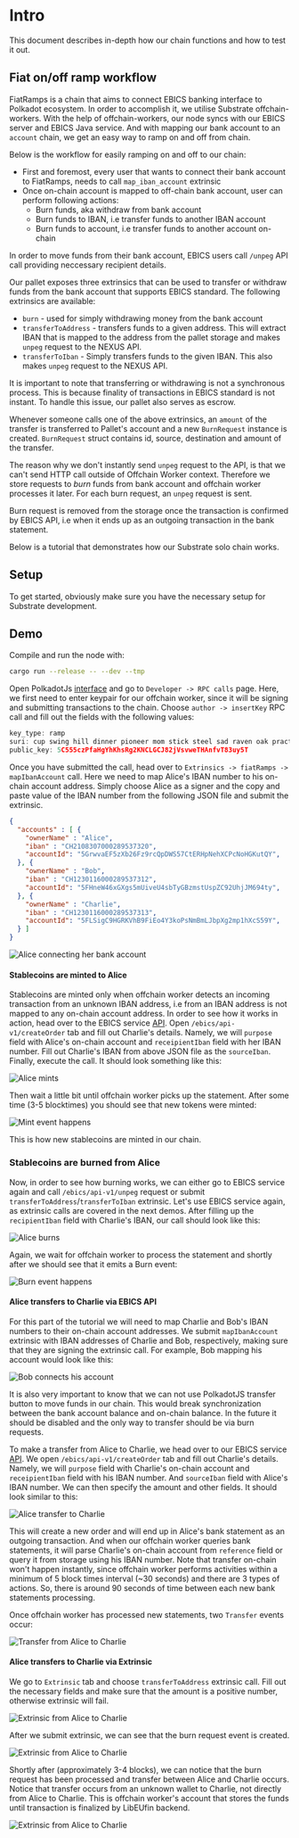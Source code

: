 # Intro

This document describes in-depth how our chain functions and how to test it out.

## Fiat on/off ramp workflow

FiatRamps is a chain that aims to connect EBICS banking interface to Polkadot ecosystem. In order to accomplish it, we utilise Substrate offchain-workers. With the help of offchain-workers, our node syncs with our EBICS server and EBICS Java service. And with mapping our bank account to an `account` chain, we get an easy way to ramp on and off from chain.

Below is the workflow for easily ramping on and off to our chain:

- First and foremost, every user that wants to connect their bank account to FiatRamps, needs to call `map_iban_account` extrinsic
- Once on-chain account is mapped to off-chain bank account, user can perform following actions:
  - Burn funds, aka withdraw from bank account
  - Burn funds to IBAN, i.e transfer funds to another IBAN account
  - Burn funds to account, i.e transfer funds to another account on-chain

In order to move funds from their bank account, EBICS users call `/unpeg` API call providing neccessary recipient details.

Our pallet exposes three extrinsics that can be used to transfer or withdraw funds from the bank account that supports EBICS standard. The following extrinsics are available:

- `burn` - used for simply withdrawing money from the bank account  
- `transferToAddress` - transfers funds to a given address. This will extract IBAN that is mapped to the address from the pallet storage and makes `unpeg` request to the NEXUS API.  
- `transferToIban` - Simply transfers funds to the given IBAN. This also makes `unpeg` request to the NEXUS API.

It is important to note that transferring or withdrawing is not a synchronous process. This is because finality of transactions in EBICS standard is not instant. To handle this issue, our pallet also serves as escrow.

Whenever someone calls one of the above extrinsics, an `amount` of the transfer is transferred to Pallet's account and a new `BurnRequest` instance is created. `BurnRequest` struct contains id, source, destination and amount of the transfer.

The reason why we don't instantly send `unpeg` request to the API, is that we can't send HTTP call outside of Offchain Worker context. Therefore we store requests to *burn* funds from bank account and offchain worker processes it later. For each burn request, an `unpeg` request is sent.

Burn request is removed from the storage once the transaction is confirmed by EBICS API, i.e when it ends up as an outgoing transaction in the bank statement.

Below is a tutorial that demonstrates how our Substrate solo chain works.

## Setup

To get started, obviously make sure you have the necessary setup for Substrate development.

## Demo

Compile and run the node with:

```bash
cargo run --release -- --dev --tmp
```

Open PolkadotJs [interface](https://polkadot.js.org/apps/?rpc=ws%3A%2F%2F127.0.0.1%3A9944#/explorer) and go to `Developer -> RPC calls` page. Here, we first need to enter keypair for our offchain worker, since it will be signing and submitting transactions to the chain. Choose `author -> insertKey` RPC call and fill out the fields with the following values:

```js
key_type: ramp
suri: cup swing hill dinner pioneer mom stick steel sad raven oak practice
public_key: 5C555czPfaHgYhKhsRg2KNCLGCJ82jVsvweTHAnfvT83uy5T
```

Once you have submitted the call, head over to `Extrinsics -> fiatRamps -> mapIbanAccount` call. Here we need to map Alice's IBAN number to his on-chain account address. Simply choose Alice as a signer and the  copy and paste value of the IBAN number from the following JSON file and submit the extrinsic.

```json
{
  "accounts" : [ {
    "ownerName" : "Alice",
    "iban" : "CH2108307000289537320",
    "accountId": "5GrwvaEF5zXb26Fz9rcQpDWS57CtERHpNehXCPcNoHGKutQY",
  }, {
    "ownerName" : "Bob",
    "iban" : "CH1230116000289537312",
    "accountId": "5FHneW46xGXgs5mUiveU4sbTyGBzmstUspZC92UhjJM694ty",
  }, {
    "ownerName" : "Charlie",
    "iban" : "CH1230116000289537313",
    "accountId": "5FLSigC9HGRKVhB9FiEo4Y3koPsNmBmLJbpXg2mp1hXcS59Y",
  } ]
}
```

![Alice connecting her bank account](/assets/alice-map-account.png)

#### Stablecoins are minted to Alice

Stablecoins are minted only when offchain worker detects an incoming transaction from an unknown IBAN address, i.e from an IBAN address is not mapped to any on-chain account address. In order to see how it works in action, head over to the EBICS service [API](http://w.e36.io:8093/ebics/swagger-ui/?url=/ebics/v2/api-docs/#/). Open `/ebics/api-v1/createOrder` tab and fill out Charlie's details. Namely, we will `purpose` field with Alice's on-chain account and `receipientIban` field with her IBAN number. Fill out Charlie's IBAN from above JSON file as the `sourceIban`. Finally, execute the call. It should look something like this:

![Alice mints](/assets/ebics-minting.png)

Then wait a little bit until offchain worker picks up the statement. After some time (3-5 blocktimes) you should see that new tokens were minted:

![Mint event happens](/assets/ocw-minting.png)

This is how new stablecoins are minted in our chain.

### Stablecoins are burned from Alice

Now, in order to see how burning works, we can either go to EBICS service again and call `/ebics/api-v1/unpeg` request or submit `transferToAddress`/`transferToIban` extrinsic. Let's use EBICS service again, as extrinsic calls are covered in the next demos. After filling up the `recipientIban` field with Charlie's IBAN, our call should look like this:

![Alice burns](/assets/ebics-burning.png)

Again, we wait for offchain worker to process the statement and shortly after we should see that it emits a Burn event:

![Burn event happens](/assets/ocw-burning.png)

#### Alice transfers to Charlie via EBICS API
For this part of the tutorial we will need to map Charlie and Bob's IBAN numbers to their on-chain account addresses. We submit `mapIbanAccount` extrinsic with IBAN addresses of Charlie and Bob, respectively, making sure that they are signing the extrinsic call. For example, Bob mapping his account would look like this:

![Bob connects his account](/assets/bob-map-iban.png)

It is also very important to know that we can not use PolkadotJS transfer button to move funds in our chain. This would break synchronization between the bank account balance and on-chain balance. In the future it should be disabled and the only way to transfer should be via burn requests.

To make a transfer from Alice to Charlie, we head over to our EBICS service [API](http://w.e36.io:8093/ebics/swagger-ui/?url=/ebics/v2/api-docs/#/). We open `/ebics/api-v1/createOrder` tab and fill out Charlie's details. Namely, we will `purpose` field with Charlie's on-chain account and `receipientIban` field with his IBAN number. And `sourceIban` field with Alice's IBAN number. We can then specify the amount and other fields. It should look similar to this:

![Alice transfer to Charlie](/assets/alice-transfer-charlie.png)

This will create a new order and will end up in Alice's bank statement as an outgoing transaction. And when our offchain worker queries bank statements, it will parse Charlie's on-chain account from `reference` field or query it from storage using his IBAN number. Note that transfer on-chain won't happen instantly, since offchain worker performs activities within a minimum of 5 block times interval (~30 seconds) and there are 3 types of actions. So, there is around 90 seconds of time between each new bank statements processing. 

Once offchain worker has processed new statements, two `Transfer` events occur:

![Transfer from Alice to Charlie](/assets/alice-bob-events.png)

#### Alice transfers to Charlie via Extrinsic

We go to `Extrinsic` tab and choose `transferToAddress` extrinsic call. Fill out the necessary fields and make sure that the amount is a positive number, otherwise extrinsic will fail.

![Extrinsic from Alice to Charlie](/assets/alice-charlie-ext.png)

After we submit extrinsic, we can see that the burn request event is created.

![Extrinsic from Alice to Charlie](/assets/alice-charlie-event-request.png)

Shortly after (approximately 3-4 blocks), we can notice that the burn request has been processed and transfer between Alice and Charlie occurs. Notice that transfer occurs from an unknown wallet to Charlie, not directly from Alice to Charlie. This is offchain worker's account that stores the funds until transaction is finalized by LibEUfin backend.

![Extrinsic from Alice to Charlie](/assets/alice-charlie-transfer.png)
